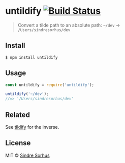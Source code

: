 # untildify [![Build Status](https://travis-ci.org/sindresorhus/untildify.svg?branch=master)](https://travis-ci.org/sindresorhus/untildify)

> Convert a tilde path to an absolute path: `~/dev` → `/Users/sindresorhus/dev`


## Install

```
$ npm install untildify
```


## Usage

```js
const untildify = require('untildify');

untildify('~/dev');
//=> '/Users/sindresorhus/dev'
```


## Related

See [tildify](https://github.com/sindresorhus/tildify) for the inverse.


## License

MIT © [Sindre Sorhus](https://sindresorhus.com)
